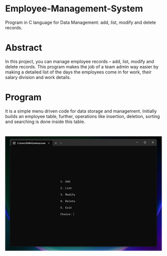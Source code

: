 # Employee-Management-System
Program in C language for Data Management: add, list,  modify and delete records.
# Abstract
In this project, you can manage employee records – add, list, 
modify and delete records. This program makes 
the job of a team admin way easier by making a detailed list of the 
days the employees come in for work, their salary division and work details. 
# Program
It is a simple menu driven code for data storage and 
management. Initially builds an employee table, further,
operations like insertion, deletion, sorting and searching is done 
inside this table. 
#
<img src = ss.png width = 900> 
